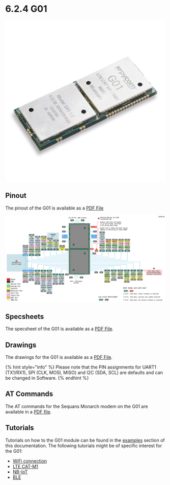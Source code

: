 # 6.2.4 G01

![](../../.gitbook/assets/g01%20%281%29.png)

## Pinout

The pinout of the G01 is available as a [PDF File](https://docs.pycom.io/chapter/datasheets/downloads/g01-pinout.pdf)

![](../../.gitbook/assets/g01-pinout.png)

## Specsheets

The specsheet of the G01 is available as a [PDF File](https://docs.pycom.io/chapter/datasheets/downloads/g01-specsheet.pdf).

## Drawings

The drawings for the G01 is available as a [PDF File](https://docs.pycom.io/chapter/datasheets/downloads/g01-drawing.pdf).

{% hint style="info" %}
Please note that the PIN assignments for UART1 \(TX1/RX1\), SPI \(CLK, MOSI, MISO\) and I2C \(SDA, SCL\) are defaults and can be changed in Software.
{% endhint %}

## AT Commands

The AT commands for the Sequans Monarch modem on the G01 are available in a [PDF file](https://docs.pycom.io/chapter/datasheets/downloads/Monarch_4G-EZ_LR5110_ATCommands_ReferenceManual_Rev3_NOCONFIDENTIAL.pdf).

## Tutorials

Tutorials on how to the G01 module can be found in the [examples](https://docs.pycom.io/chapter/tutorials/) section of this documentation. The following tutorials might be of specific interest for the G01:

* [WiFi connection](https://docs.pycom.io/chapter/tutorials/all/wlan.html)
* [LTE CAT-M1](https://docs.pycom.io/chapter/tutorials/lte/cat_m1.html)
* [NB-IoT](https://docs.pycom.io/chapter/tutorials/lte/nb_iot.html)
* [BLE](https://docs.pycom.io/chapter/tutorials/all/ble.html)


